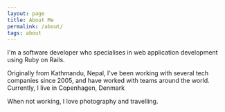 ```yaml
---
layout: page
title: About Me
permalink: /about/
tags: about
---
```


I'm a software developer who specialises in web application development using Ruby on Rails.

Originally from Kathmandu, Nepal, I've been working with several tech companies since 2005, and have worked with teams around the world.
Currently, I live in Copenhagen, Denmark

When not working, I love photography and travelling.
